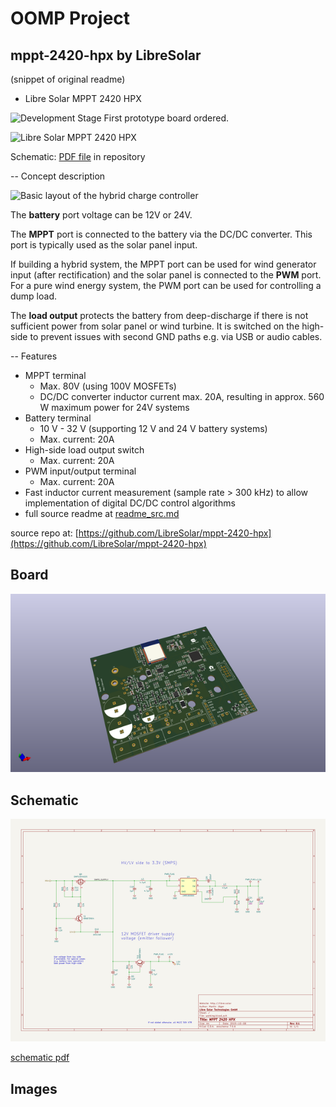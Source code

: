 # OOMP Project  
## mppt-2420-hpx  by LibreSolar  
  
(snippet of original readme)  
  
- Libre Solar MPPT 2420 HPX  
  
![Development Stage](https://img.shields.io/badge/development%20stage-alpha-red.svg) First prototype board ordered.  
  
![Libre Solar MPPT 2420 HPX](mppt-2420-hpx.jpg)  
  
Schematic: [PDF file](mppt-2420-hpx.pdf) in repository  
  
-- Concept description  
  
![Basic layout of the hybrid charge controller](hybrid-mppt-concept.svg)  
  
The **battery** port voltage can be 12V or 24V.  
  
The **MPPT** port is connected to the battery via the DC/DC converter. This port is typically used as the solar panel input.  
  
If building a hybrid system, the MPPT port can be used for wind generator input (after rectification) and the solar panel is connected to the **PWM** port. For a pure wind energy system, the PWM port can be used for controlling a dump load.  
  
The **load output** protects the battery from deep-discharge if there is not sufficient power from solar panel or wind turbine. It is switched on the high-side to prevent issues with second GND paths e.g. via USB or audio cables.  
  
-- Features  
  
- MPPT terminal  
    - Max. 80V (using 100V MOSFETs)  
    - DC/DC converter inductor current max. 20A, resulting in approx. 560 W maximum power for 24V systems  
- Battery terminal  
    - 10 V - 32 V (supporting 12 V and 24 V battery systems)  
    - Max. current: 20A  
- High-side load output switch  
    - Max. current: 20A  
- PWM input/output terminal  
    - Max. current: 20A  
- Fast inductor current measurement (sample rate > 300 kHz) to allow implementation of digital DC/DC control algorithms  
-  
  full source readme at [readme_src.md](readme_src.md)  
  
source repo at: [https://github.com/LibreSolar/mppt-2420-hpx](https://github.com/LibreSolar/mppt-2420-hpx)  
## Board  
  
[![working_3d.png](working_3d_600.png)](working_3d.png)  
## Schematic  
  
[![working_schematic.png](working_schematic_600.png)](working_schematic.png)  
  
[schematic pdf](working_schematic.pdf)  
## Images  
